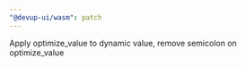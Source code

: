 ```yaml
---
"@devup-ui/wasm": patch
---
```


Apply optimize_value to dynamic value, remove semicolon on optimize_value
